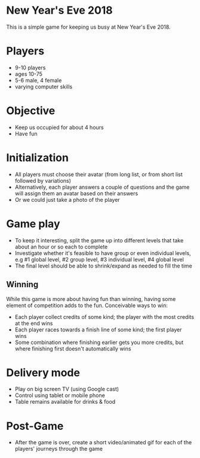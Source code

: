# New Year's Eve 2018

This is a simple game for keeping us busy at New Year's Eve 2018.


# Players

- 9-10 players
- ages 10-75
- 5-6 male, 4 female
- varying computer skills


# Objective

- Keep us occupied for about 4 hours
- Have fun


# Initialization

- All players must choose their avatar (from long list, or from short list followed by variations)
- Alternatively, each player answers a couple of questions and the game will assign them an avatar based on their answers
- Or we could just take a photo of the player


# Game play

- To keep it interesting, split the game up into different levels that take about an hour or so each to complete
- Investigate whether it's feasible to have group or even individual levels, e.g #1 global level, #2 group level, #3 individual level, #4 global level
- The final level should be able to shrink/expand as needed to fill the time

## Winning

While this game is more about having fun than winning, having some element of competition adds to the fun. Conceivable ways to win:
- Each player collect credits of some kind; the player with the most credits at the end wins
- Each player races towards a finish line of some kind; the first player wins
- Some combination where finishing earlier gets you more credits, but where finishing first doesn't automatically wins


# Delivery mode

- Play on big screen TV (using Google cast)
- Control using tablet or mobile phone
- Table remains available for drinks & food


# Post-Game

- After the game is over, create a short video/animated gif for each of the players' journeys through the game

